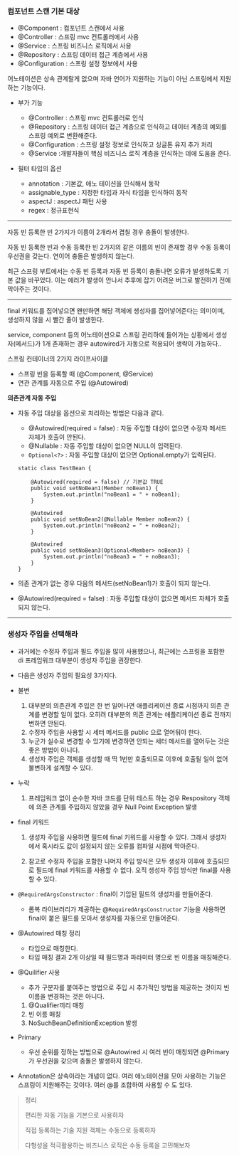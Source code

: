 ### 컴포넌트 스캔 기본 대상

- @Component : 컴포넌트 스캔에서 사용
- @Controller : 스프링 mvc 컨트롤러에서 사용
- @Service : 스프링 비즈니스 로직에서 사용
- @Repository : 스프링 데이터 접근 계층에서 사용
- @Configuration :  스프링 설정 정보에서 사용

어노테이션은 상속 관계랄게 없으며 
자바 언어가 지원하는 기능이 아닌 스프링에서 지원하는 기능이다. 

- 부가 기능
    - @Controller : 스프링 mvc 컨트롤러로 인식
    - @Repository : 스프링 데이터 접근 계층으로 인식하고 데이터 계층의 예외를 스프링 예외로 변환해준다.
    - @Configuration :  스프링 설정 정보로 인식하고 싱글톤 유지 추가 처리
    - @Service :개발자들이 핵심 비즈니스 로직 계층을 인식하는 데에 도움을 준다.

- 필터 타입의 옵션
    - annotation : 기본값, 애노 테이션을 인식해서 동작
    - assignable_type : 지정한 타입과 자식 타입을 인식하여 동작
    - aspectJ : aspectJ 패턴 사용
    - regex : 정규표현식

---

자동 빈 등록한 빈 2가지가 이름이 2개라서 겹칠 경우 충돌이 발생한다. 

자동 빈 등록한 빈과 수동 등록한 빈 2가지의 같은 이름의 빈이 존재할 경우 수동 등록이 우선권을 갖는다. 연이어 충돌은 발생하지 않는다. 

최근 스프링 부트에서는 수동 빈 등록과 자동 빈 등록이 충돌나면 오류가 발생하도록 기본 값을 바꾸었다. 이는 에러가 발생이 안나서 추후에 잡기 어려운 버그로 발전하기 전에 막아주는 것이다. 

---

final 키워드를 집어넣으면 왠만하면 해당 객체에 생성자를 집어넣어준다는 의미이며, 
생성하지 않을 시 빨간 줄이 발생한다. 

service, component 등의 어노테이션으로 스프링 관리하에 들어가는 상황에서
생성자(메서드)가 1개 존재하는 경우 autowired가 자동으로 적용되어 생략이 가능하다.. 

스프링 컨테이너의 2가지 라이프사이클

- 스프링 빈을 등록할 때 (@Component, @Service)
- 연관 관계를 자동으로 주입 (@Autowired)

**의존관계 자동 주입**

- 자동 주입 대상을 옵션으로 처리하는 방법은 다음과 같다.
    - @Autowired(required = false) : 자동 주입할 대상이 없으면 수정자 메서드 자체가 호출이 안된다.
    - @Nullable : 자동 주입할 대상이 없으면 NULL이 입력된다.
    - `Optional<?>` : 자동 주입할 대상이 없으면 Optional.empty가 입력된다.
    
    ```
    static class TestBean {
    
        @Autowired(required = false) // 기본값 TRUE
        public void setNoBean1(Member noBean1) {
            System.out.println("noBean1 = " + noBean1);
        }
    
        @Autowired
        public void setNoBean2(@Nullable Member noBean2) {
            System.out.println("noBean2 = " + noBean2);
        }
    
        @Autowired
        public void setNoBean3(Optional<Member> noBean3) {
            System.out.println("noBean3 = " + noBean3);
        }
    }
    ```
    
- 의존 관계가 없는 경우 다음의 메서드(setNoBean1)가 호출이 되지 않는다.
- @Autowired(required = false) : 자동 주입할 대상이 없으면 메서드 자체가 호출되지 않는다.

---

### 생성자 주입을 선택해라

- 과거에는 수정자 주입과 필드 주입을 많이 사용했으나, 최근에는 스프링을 포함한 di 프레임워크 대부분이 생성자 주입을 권장한다.
- 다음은 생성자 주입의 필요성 3가지다.

- 불변
    1. 대부분의 의존관계 주입은 한 번 일어나면 애플리케이션 종료 시점까지 의존 관계를 변경할 일이 없다. 오히려 대부분의 의존 관계는 애플리케이션 종료 전까지 변하면 안된다. 
    2. 수정자 주입을 사용할 시 세터 메서드를 public 으로 열어둬야 한다. 
    3. 누군가 실수로 변경할 수 있기에 변경하면 안되는 세터 메서드를 열어두는 것은 좋은 방법이 아니다. 
    4. 생성자 주입은 객체를 생성할 때 딱 1번만 호출되므로 이후에 호출될 일이 없어 불변하게 설계할 수 있다. 

- 누락
    1. 프레임워크 없이 순수한 자바 코드를 단위 테스트 하는 경우 
    Respository 객체에 의존 관계를 주입하지 않았을 경우 Null Point Exception 발생
    
- final 키워드
    1. 생성자 주입을 사용하면 필드에 final 키워드를 사용할 수 있다. 그래서 생성자에서 혹시라도 값이 설정되지 않는 오류를 컴파일 시점에 막아준다. 
    
    1. 참고로 수정자 주입을 포함한 나머지 주입 방식은 모두 생성자 이후에 호출되므로 필드에 final 키워드를 사용할 수 없다. 오직 생성자 주입 방식만 final를 사용할 수 있다. 

- `@RequiredArgsConstructor` : final이 기입된 필드의 생성자를 만들어준다.
    - 롬복 라이브러리가 제공하는 @`RequiredArgsConstructor` 기능을 사용하면 final이 붙은 필드를 모아서 생성자를 자동으로 만들어준다.

- @Autowired 매칭 정리
    - 타입으로 매칭한다.
    - 타입 매칭 결과 2개 이상일 때 필드명과 파라미터 명으로 빈 이름을 매칭해준다.

- @Quilifier 사용
    - 추가 구분자를 붙여주는 방법으로 주입 시 추가적인 방법을 제공하는 것이지 빈 이름을 변경하는 것은 아니다.

    1. @Qualifier끼리 매칭
    2. 빈 이름 매칭
    3. NoSuchBeanDefinitionException 발생
    
- Primary
    - 우선 순위를 정하는 방법으로 @Autowired 시 여러 빈이 매칭되면 @Primary가 우선권을 갖으며 충돌은 발생하지 않는다.
    


- Annotation은 상속이라는 개념이 없다. 여러 애노테이션을 모아 사용하는 기능은 스프링이 지원해주는 것이다. 여러 @를 조합하여 사용할 수 도 있다.
    


> 정리
> 
> 
> 편리한 자동 기능을 기본으로 사용하자
> 
> 직접 등록하는 기술 지원 객체는 수동으로 등록하자
> 
> 다형성을 적극활용하는 비즈니스 로직은 수동 등록을 고민해보자
>
